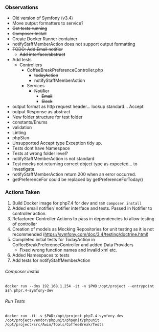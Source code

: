

### Observations

* Old version of Symfony (v3.4)
* Move output formatters to service?
* ~~Get tests running~~
* ~~Composer Install~~
* Create Docker Runner container
* notifyStaffMemberAction does not support output formatting
* ~~TODO: Add Email notifier~~
  * ~~Add interface/abstract~~
* Add tests
  * Controllers
    * CoffeeBreakPreferenceController.php
      * ~~todayAction~~
      * notifyStaffMemberAction
    * Services
      * ~~Notifier~~
        * ~~Email~~
        * ~~Slack~~
* output format as http request header... lookup standard... Accept
* output Response as abstract
* New folder structure for test folder
* constants/Enums
* validation
* Linting
* phpStan
* Unsupported Accept type Exception tidy up.
* Tests dont have Namespace
* Tests at wrong folder level?
* notifyStaffMemberAction is not standard
* Test mocks not returning correct object type as expected... to investigate.
* notifyStaffMemberAction return 200 when an error occurred.
* getPreferenceFor could be replaced by getPreferenceForToday()

### Actions Taken

1. Build Docker image for php7.4 for dev and ran `composer install` 
1. Added email notifier/ notifier interface and tests. Passed in Notifier to controller action.
1. Refactored Controller Actions to pass in dependencies to allow testing of controller
1. Creation of models as Mocking Repositories for unit testing as it is not recommended (https://symfony.com/doc/3.4/testing/doctrine.html)
1. Completed initial tests for TodayAction in CoffeeBreakPreferenceController and added Data Providers 
   * Fixed wrong function names and invalid xml etc.
1. Added Namespaces to tests
1. Add tests for notifyStaffMemberAction


###### Composer install

```docker run --dns 192.168.1.254 -it -v $PWD:/opt/project --entrypoint ash php7.4-symfony-dev```

###### Run Tests

```docker run -it -v $PWD:/opt/project php7.4-symfony-dev /opt/project/vendor/phpunit/phpunit/phpunit /opt/project/src/Awin/Tools/CoffeeBreak/Tests```